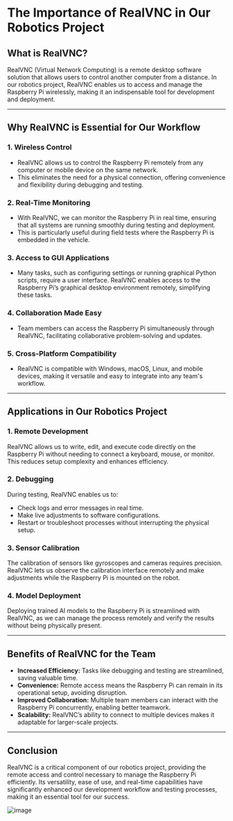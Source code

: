 # The Importance of RealVNC in Our Robotics Project

## What is RealVNC?

RealVNC (Virtual Network Computing) is a remote desktop software solution that allows users to control another computer from a distance. In our robotics project, RealVNC enables us to access and manage the Raspberry Pi wirelessly, making it an indispensable tool for development and deployment.

---

## Why RealVNC is Essential for Our Workflow

### 1. **Wireless Control**
- RealVNC allows us to control the Raspberry Pi remotely from any computer or mobile device on the same network.
- This eliminates the need for a physical connection, offering convenience and flexibility during debugging and testing.

### 2. **Real-Time Monitoring**
- With RealVNC, we can monitor the Raspberry Pi in real time, ensuring that all systems are running smoothly during testing and deployment.
- This is particularly useful during field tests where the Raspberry Pi is embedded in the vehicle.

### 3. **Access to GUI Applications**
- Many tasks, such as configuring settings or running graphical Python scripts, require a user interface. RealVNC enables access to the Raspberry Pi’s graphical desktop environment remotely, simplifying these tasks.

### 4. **Collaboration Made Easy**
- Team members can access the Raspberry Pi simultaneously through RealVNC, facilitating collaborative problem-solving and updates.

### 5. **Cross-Platform Compatibility**
- RealVNC is compatible with Windows, macOS, Linux, and mobile devices, making it versatile and easy to integrate into any team's workflow.

---

## Applications in Our Robotics Project

### **1. Remote Development**
RealVNC allows us to write, edit, and execute code directly on the Raspberry Pi without needing to connect a keyboard, mouse, or monitor. This reduces setup complexity and enhances efficiency.

### **2. Debugging**
During testing, RealVNC enables us to:
- Check logs and error messages in real time.
- Make live adjustments to software configurations.
- Restart or troubleshoot processes without interrupting the physical setup.

### **3. Sensor Calibration**
The calibration of sensors like gyroscopes and cameras requires precision. RealVNC lets us observe the calibration interface remotely and make adjustments while the Raspberry Pi is mounted on the robot.

### **4. Model Deployment**
Deploying trained AI models to the Raspberry Pi is streamlined with RealVNC, as we can manage the process remotely and verify the results without being physically present.

---

## Benefits of RealVNC for the Team

- **Increased Efficiency:** Tasks like debugging and testing are streamlined, saving valuable time.
- **Convenience:** Remote access means the Raspberry Pi can remain in its operational setup, avoiding disruption.
- **Improved Collaboration:** Multiple team members can interact with the Raspberry Pi concurrently, enabling better teamwork.
- **Scalability:** RealVNC’s ability to connect to multiple devices makes it adaptable for larger-scale projects.

---

## Conclusion

RealVNC is a critical component of our robotics project, providing the remote access and control necessary to manage the Raspberry Pi efficiently. Its versatility, ease of use, and real-time capabilities have significantly enhanced our development workflow and testing processes, making it an essential tool for our success.

![image](https://github.com/user-attachments/assets/80218b24-5490-428f-8439-0d19ceefe8ec)
